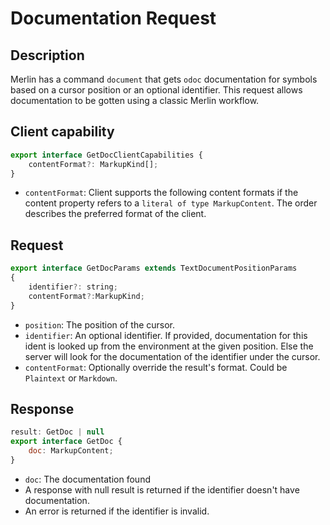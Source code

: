 # Documentation Request

## Description

Merlin has a command `document` that gets `odoc` documentation for symbols based on a cursor position or an optional identifier. This request allows documentation to be gotten using a classic Merlin workflow.

## Client capability

```js
export interface GetDocClientCapabilities {
	contentFormat?: MarkupKind[];
}
```
- `contentFormat`: Client supports the following content formats if the content property refers to a `literal of type MarkupContent`. The order describes the preferred format of the client.

## Request

```js
export interface GetDocParams extends TextDocumentPositionParams
{
    identifier?: string;
    contentFormat?:MarkupKind;
}
```
- `position`: The position of the cursor.
- `identifier`: An optional identifier. If provided, documentation for this ident is looked up from the environment at the given position. Else the server will look for the documentation of the identifier under the cursor.
- `contentFormat`: Optionally override the result's format. Could be `Plaintext` or `Markdown`.

## Response

```js
result: GetDoc | null
export interface GetDoc {
    doc: MarkupContent;
}

```
- `doc`: The documentation found
- A response with null result is returned if the identifier doesn't have documentation.
- An error is returned if the identifier is invalid.
